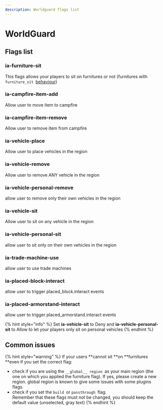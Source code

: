 ```yaml
---
description: Worldguard flags list
---
```


# WorldGuard

## Flags list

### ia-furniture-sit

This flags allows your players to sit on furnitures or not (furnitures with `furniture_sit `[behaviour](../../plugin-usage/adding-content/advanced/item-properties/behaviours.md))

### ia-campfire-item-add

Allow user to move item to campfire

### ia-campfire-item-remove

Allow user to remove item from campfire

### ia-vehicle-place

Allow user to place vehicles in the region

### ia-vehicle-remove

Allow user to remove ANY vehicle in the region

### ia-vehicle-personal-remove

allow user to remove only their own vehicles in the region

### ia-vehicle-sit

Allow user to sit on any vehicle in the region

### ia-vehicle-personal-sit

allow user to sit only on their own vehicles in the region

### ia-trade-machine-use

allow user to use trade machines

### ia-placed-block-interact

allow user to trigger placed\_block.interact events

### ia-placed-armorstand-interact

allow user to trigger placed\_armorstand.interact events

{% hint style="info" %}
Set **ia-vehicle-sit** to Deny and **ia-vehicle-personal-sit** to Allow to let your players only sit on personal vehicles
{% endhint %}

## Common issues

{% hint style="warning" %}
If your users **cannot sit **on **furnitures **even if you set the correct flag:

* check if you are using the `__global__ region `as your main region (the one on which you applied the furniture flag). If yes, please create a new region. global region is known to give some issues with some plugins flags.
* check if you set the `build `or `passthrough `flag. \
  Remember that these flags must not be changed, you should keep the default value (unselected, gray text)
{% endhint %}
